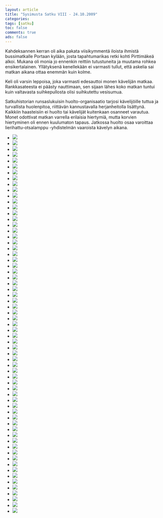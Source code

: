 ```yaml
--- 
layout: article 
title: "Sysimusta Satku VIII - 24.10.2009" 
categories: 
tags: [satku]
toc: false 
comments: true 
ads: false 
--- 
```


Kahdeksannen kerran oli aika pakata viisikymmentä iloista ihmistä
bussimatkalle Portaan kylään, josta tapahtumarikas retki kohti
Pirttimäkeä alkoi. Mukana oli monia jo ennenkin reittiin tutustuneita ja
muutama rohkea ensikertalainen. Yllätyksenä kenellekään ei varmasti
tullut, että askelia sai matkan aikana ottaa enemmän kuin kolme.

Keli oli varsin leppoisa, joka varmasti edesauttoi monen kävelijän
matkaa. Rankkasateesta ei päästy nauttimaan, sen sijaan lähes koko
matkan tuntui kuin valtavasta suihkepullosta olisi suihkutettu
vesisumua. 

Satkuhistorian runsaslukuisin huolto-organisaatio tarjosi kävelijöille
tuttua ja turvallista huolenpitoa, riittävän kannustavalla
herjanheitolla lisättynä. Kaikkiin haasteisiin ei huolto tai kävelijät
kuitenkaan osanneet varautua. Monet odottivat matkan varrella erilaisia
hiertymiä, mutta korvien hiertyminen oli ennen kuulumaton tapaus.
Jatkossa huolto osaa varoittaa lierihattu-otsalamppu -yhdistelmän
vaaroista kävelyn aikana.

<div class="image-gallery">

-   [![](/Media/Default/ImageGalleries/sysimusta-satku-8/Thumbnails/satku_8%20001.jpg)](/Media/Default/ImageGalleries/sysimusta-satku-8/satku_8%20001.jpg)
-   [![](/Media/Default/ImageGalleries/sysimusta-satku-8/Thumbnails/satku_8%20010.jpg)](/Media/Default/ImageGalleries/sysimusta-satku-8/satku_8%20010.jpg)
-   [![](/Media/Default/ImageGalleries/sysimusta-satku-8/Thumbnails/satku_8%20013.jpg)](/Media/Default/ImageGalleries/sysimusta-satku-8/satku_8%20013.jpg)
-   [![](/Media/Default/ImageGalleries/sysimusta-satku-8/Thumbnails/satku_8%20016.jpg)](/Media/Default/ImageGalleries/sysimusta-satku-8/satku_8%20016.jpg)
-   [![](/Media/Default/ImageGalleries/sysimusta-satku-8/Thumbnails/satku_8%20020.jpg)](/Media/Default/ImageGalleries/sysimusta-satku-8/satku_8%20020.jpg)
-   [![](/Media/Default/ImageGalleries/sysimusta-satku-8/Thumbnails/satku_8%20023.jpg)](/Media/Default/ImageGalleries/sysimusta-satku-8/satku_8%20023.jpg)
-   [![](/Media/Default/ImageGalleries/sysimusta-satku-8/Thumbnails/satku_8%20024.jpg)](/Media/Default/ImageGalleries/sysimusta-satku-8/satku_8%20024.jpg)
-   [![](/Media/Default/ImageGalleries/sysimusta-satku-8/Thumbnails/satku_8%20028.jpg)](/Media/Default/ImageGalleries/sysimusta-satku-8/satku_8%20028.jpg)
-   [![](/Media/Default/ImageGalleries/sysimusta-satku-8/Thumbnails/satku_8%20034.jpg)](/Media/Default/ImageGalleries/sysimusta-satku-8/satku_8%20034.jpg)
-   [![](/Media/Default/ImageGalleries/sysimusta-satku-8/Thumbnails/satku_8%20041.jpg)](/Media/Default/ImageGalleries/sysimusta-satku-8/satku_8%20041.jpg)
-   [![](/Media/Default/ImageGalleries/sysimusta-satku-8/Thumbnails/satku_8%20045.jpg)](/Media/Default/ImageGalleries/sysimusta-satku-8/satku_8%20045.jpg)
-   [![](/Media/Default/ImageGalleries/sysimusta-satku-8/Thumbnails/satku_8%20047.jpg)](/Media/Default/ImageGalleries/sysimusta-satku-8/satku_8%20047.jpg)
-   [![](/Media/Default/ImageGalleries/sysimusta-satku-8/Thumbnails/satku_8%20053.jpg)](/Media/Default/ImageGalleries/sysimusta-satku-8/satku_8%20053.jpg)
-   [![](/Media/Default/ImageGalleries/sysimusta-satku-8/Thumbnails/satku_8%20057.jpg)](/Media/Default/ImageGalleries/sysimusta-satku-8/satku_8%20057.jpg)
-   [![](/Media/Default/ImageGalleries/sysimusta-satku-8/Thumbnails/satku_8%20059.jpg)](/Media/Default/ImageGalleries/sysimusta-satku-8/satku_8%20059.jpg)
-   [![](/Media/Default/ImageGalleries/sysimusta-satku-8/Thumbnails/satku_8%20060.jpg)](/Media/Default/ImageGalleries/sysimusta-satku-8/satku_8%20060.jpg)
-   [![](/Media/Default/ImageGalleries/sysimusta-satku-8/Thumbnails/satku_8%20063.jpg)](/Media/Default/ImageGalleries/sysimusta-satku-8/satku_8%20063.jpg)
-   [![](/Media/Default/ImageGalleries/sysimusta-satku-8/Thumbnails/satku_8%20065.jpg)](/Media/Default/ImageGalleries/sysimusta-satku-8/satku_8%20065.jpg)
-   [![](/Media/Default/ImageGalleries/sysimusta-satku-8/Thumbnails/satku_8%20066.jpg)](/Media/Default/ImageGalleries/sysimusta-satku-8/satku_8%20066.jpg)
-   [![](/Media/Default/ImageGalleries/sysimusta-satku-8/Thumbnails/satku_8%20072.jpg)](/Media/Default/ImageGalleries/sysimusta-satku-8/satku_8%20072.jpg)
-   [![](/Media/Default/ImageGalleries/sysimusta-satku-8/Thumbnails/satku_8%20079.jpg)](/Media/Default/ImageGalleries/sysimusta-satku-8/satku_8%20079.jpg)
-   [![](/Media/Default/ImageGalleries/sysimusta-satku-8/Thumbnails/satku_8%20080.jpg)](/Media/Default/ImageGalleries/sysimusta-satku-8/satku_8%20080.jpg)
-   [![](/Media/Default/ImageGalleries/sysimusta-satku-8/Thumbnails/satku_8%20081.jpg)](/Media/Default/ImageGalleries/sysimusta-satku-8/satku_8%20081.jpg)
-   [![](/Media/Default/ImageGalleries/sysimusta-satku-8/Thumbnails/satku_8%20082.jpg)](/Media/Default/ImageGalleries/sysimusta-satku-8/satku_8%20082.jpg)
-   [![](/Media/Default/ImageGalleries/sysimusta-satku-8/Thumbnails/satku_8%20091.jpg)](/Media/Default/ImageGalleries/sysimusta-satku-8/satku_8%20091.jpg)
-   [![](/Media/Default/ImageGalleries/sysimusta-satku-8/Thumbnails/satku_8%20093.jpg)](/Media/Default/ImageGalleries/sysimusta-satku-8/satku_8%20093.jpg)
-   [![](/Media/Default/ImageGalleries/sysimusta-satku-8/Thumbnails/satku_8%20094.jpg)](/Media/Default/ImageGalleries/sysimusta-satku-8/satku_8%20094.jpg)
-   [![](/Media/Default/ImageGalleries/sysimusta-satku-8/Thumbnails/satku_8%20095.jpg)](/Media/Default/ImageGalleries/sysimusta-satku-8/satku_8%20095.jpg)
-   [![](/Media/Default/ImageGalleries/sysimusta-satku-8/Thumbnails/satku_8%20097.jpg)](/Media/Default/ImageGalleries/sysimusta-satku-8/satku_8%20097.jpg)
-   [![](/Media/Default/ImageGalleries/sysimusta-satku-8/Thumbnails/satku_8%20102.jpg)](/Media/Default/ImageGalleries/sysimusta-satku-8/satku_8%20102.jpg)
-   [![](/Media/Default/ImageGalleries/sysimusta-satku-8/Thumbnails/satku_8%20103.jpg)](/Media/Default/ImageGalleries/sysimusta-satku-8/satku_8%20103.jpg)
-   [![](/Media/Default/ImageGalleries/sysimusta-satku-8/Thumbnails/satku_8%20105.jpg)](/Media/Default/ImageGalleries/sysimusta-satku-8/satku_8%20105.jpg)
-   [![](/Media/Default/ImageGalleries/sysimusta-satku-8/Thumbnails/satku_8%20106.jpg)](/Media/Default/ImageGalleries/sysimusta-satku-8/satku_8%20106.jpg)
-   [![](/Media/Default/ImageGalleries/sysimusta-satku-8/Thumbnails/satku_8%20110.jpg)](/Media/Default/ImageGalleries/sysimusta-satku-8/satku_8%20110.jpg)
-   [![](/Media/Default/ImageGalleries/sysimusta-satku-8/Thumbnails/satku_8%20111.jpg)](/Media/Default/ImageGalleries/sysimusta-satku-8/satku_8%20111.jpg)
-   [![](/Media/Default/ImageGalleries/sysimusta-satku-8/Thumbnails/satku_8%20117.jpg)](/Media/Default/ImageGalleries/sysimusta-satku-8/satku_8%20117.jpg)
-   [![](/Media/Default/ImageGalleries/sysimusta-satku-8/Thumbnails/satku_8%20119.jpg)](/Media/Default/ImageGalleries/sysimusta-satku-8/satku_8%20119.jpg)
-   [![](/Media/Default/ImageGalleries/sysimusta-satku-8/Thumbnails/satku_8%20120.jpg)](/Media/Default/ImageGalleries/sysimusta-satku-8/satku_8%20120.jpg)
-   [![](/Media/Default/ImageGalleries/sysimusta-satku-8/Thumbnails/satku_8%20121.jpg)](/Media/Default/ImageGalleries/sysimusta-satku-8/satku_8%20121.jpg)
-   [![](/Media/Default/ImageGalleries/sysimusta-satku-8/Thumbnails/satku_8%20122.jpg)](/Media/Default/ImageGalleries/sysimusta-satku-8/satku_8%20122.jpg)
-   [![](/Media/Default/ImageGalleries/sysimusta-satku-8/Thumbnails/satku_8%20123.jpg)](/Media/Default/ImageGalleries/sysimusta-satku-8/satku_8%20123.jpg)
-   [![](/Media/Default/ImageGalleries/sysimusta-satku-8/Thumbnails/satku_8%20125.jpg)](/Media/Default/ImageGalleries/sysimusta-satku-8/satku_8%20125.jpg)
-   [![](/Media/Default/ImageGalleries/sysimusta-satku-8/Thumbnails/satku_8%20126.jpg)](/Media/Default/ImageGalleries/sysimusta-satku-8/satku_8%20126.jpg)
-   [![](/Media/Default/ImageGalleries/sysimusta-satku-8/Thumbnails/satku_8%20129.jpg)](/Media/Default/ImageGalleries/sysimusta-satku-8/satku_8%20129.jpg)
-   [![](/Media/Default/ImageGalleries/sysimusta-satku-8/Thumbnails/satku_8%20131.jpg)](/Media/Default/ImageGalleries/sysimusta-satku-8/satku_8%20131.jpg)
-   [![](/Media/Default/ImageGalleries/sysimusta-satku-8/Thumbnails/satku_8%20134.jpg)](/Media/Default/ImageGalleries/sysimusta-satku-8/satku_8%20134.jpg)
-   [![](/Media/Default/ImageGalleries/sysimusta-satku-8/Thumbnails/satku_8%20137.jpg)](/Media/Default/ImageGalleries/sysimusta-satku-8/satku_8%20137.jpg)
-   [![](/Media/Default/ImageGalleries/sysimusta-satku-8/Thumbnails/satku_8%20138.jpg)](/Media/Default/ImageGalleries/sysimusta-satku-8/satku_8%20138.jpg)
-   [![](/Media/Default/ImageGalleries/sysimusta-satku-8/Thumbnails/satku_8%20139.jpg)](/Media/Default/ImageGalleries/sysimusta-satku-8/satku_8%20139.jpg)
-   [![](/Media/Default/ImageGalleries/sysimusta-satku-8/Thumbnails/satku_8%20141.jpg)](/Media/Default/ImageGalleries/sysimusta-satku-8/satku_8%20141.jpg)
-   [![](/Media/Default/ImageGalleries/sysimusta-satku-8/Thumbnails/satku_8%20151.jpg)](/Media/Default/ImageGalleries/sysimusta-satku-8/satku_8%20151.jpg)
-   [![](/Media/Default/ImageGalleries/sysimusta-satku-8/Thumbnails/satku_8%20159.jpg)](/Media/Default/ImageGalleries/sysimusta-satku-8/satku_8%20159.jpg)
-   [![](/Media/Default/ImageGalleries/sysimusta-satku-8/Thumbnails/satku_8%20162.jpg)](/Media/Default/ImageGalleries/sysimusta-satku-8/satku_8%20162.jpg)
-   [![](/Media/Default/ImageGalleries/sysimusta-satku-8/Thumbnails/satku_8%20171.jpg)](/Media/Default/ImageGalleries/sysimusta-satku-8/satku_8%20171.jpg)
-   [![](/Media/Default/ImageGalleries/sysimusta-satku-8/Thumbnails/satku_8%20184.jpg)](/Media/Default/ImageGalleries/sysimusta-satku-8/satku_8%20184.jpg)
-   [![](/Media/Default/ImageGalleries/sysimusta-satku-8/Thumbnails/satku_8%20193.jpg)](/Media/Default/ImageGalleries/sysimusta-satku-8/satku_8%20193.jpg)
-   [![](/Media/Default/ImageGalleries/sysimusta-satku-8/Thumbnails/satku_8%20213.jpg)](/Media/Default/ImageGalleries/sysimusta-satku-8/satku_8%20213.jpg)
-   [![](/Media/Default/ImageGalleries/sysimusta-satku-8/Thumbnails/satku_8%20222.jpg)](/Media/Default/ImageGalleries/sysimusta-satku-8/satku_8%20222.jpg)
-   [![](/Media/Default/ImageGalleries/sysimusta-satku-8/Thumbnails/satku_8%20232.jpg)](/Media/Default/ImageGalleries/sysimusta-satku-8/satku_8%20232.jpg)
-   [![](/Media/Default/ImageGalleries/sysimusta-satku-8/Thumbnails/satku_8%20253.jpg)](/Media/Default/ImageGalleries/sysimusta-satku-8/satku_8%20253.jpg)
-   [![](/Media/Default/ImageGalleries/sysimusta-satku-8/Thumbnails/satku_8%20278.jpg)](/Media/Default/ImageGalleries/sysimusta-satku-8/satku_8%20278.jpg)
-   [![](/Media/Default/ImageGalleries/sysimusta-satku-8/Thumbnails/satku_8%20313.jpg)](/Media/Default/ImageGalleries/sysimusta-satku-8/satku_8%20313.jpg)
-   [![](/Media/Default/ImageGalleries/sysimusta-satku-8/Thumbnails/satku_8%20329.jpg)](/Media/Default/ImageGalleries/sysimusta-satku-8/satku_8%20329.jpg)
-   [![](/Media/Default/ImageGalleries/sysimusta-satku-8/Thumbnails/satku_8%20340.jpg)](/Media/Default/ImageGalleries/sysimusta-satku-8/satku_8%20340.jpg)
-   [![](/Media/Default/ImageGalleries/sysimusta-satku-8/Thumbnails/satku_8%20371.jpg)](/Media/Default/ImageGalleries/sysimusta-satku-8/satku_8%20371.jpg)

</div>
